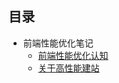 ## 目录
 * 前端性能优化笔记
   * [前端性能优化认知](./前端性能优化/../001前端性能优化认知.md) 
   * [关于高性能建站](./前端性能优化/../002高性能建站.md)
